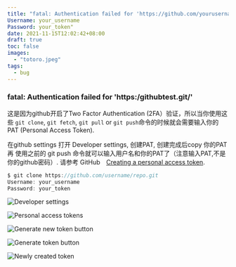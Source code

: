 ```yaml
---
title: "fatal: Authentication failed for 'https://github.com/yourusername/githubtest.git/' "
Username: your_username
Password: your_token"
date: 2021-11-15T12:02:42+08:00
draft: true
toc: false
images:
  - "totoro.jpeg"
tags: 
  - bug
---
```


### fatal: Authentication failed for 'https:/githubtest.git/'

这是因为github开启了Two Factor Authentication (2FA）验证，所以当你使用这些 `git clone`, `git fetch`, `git pull` or `git push`命令的时候就会需要输入你的 PAT (Personal Access Token). 

在github settings 打开 Developer settings, 创建PAT, 创建完成后copy 你的PAT 再 使用之前的 git push 命令就可以输入用户名和你的PAT了（注意输入PAT,不是你的github密码）. 请参考 GitHub　[Creating a personal access token](https://docs.github.com/en/authentication/keeping-your-account-and-data-secure/creating-a-personal-access-token).

```java
$ git clone https://github.com/username/repo.git
Username: your_username
Password: your_token
```



![Developer settings](https://docs.github.com/assets/images/help/settings/developer-settings.png)

![Personal access tokens](https://docs.github.com/assets/images/help/settings/personal_access_tokens_tab.png)

![Generate new token button](https://docs.github.com/assets/images/help/settings/generate_new_token.png)

![Generate token button](https://docs.github.com/assets/images/help/settings/generate_token.png)

![Newly created token](https://docs.github.com/assets/images/help/settings/personal_access_tokens.png)



